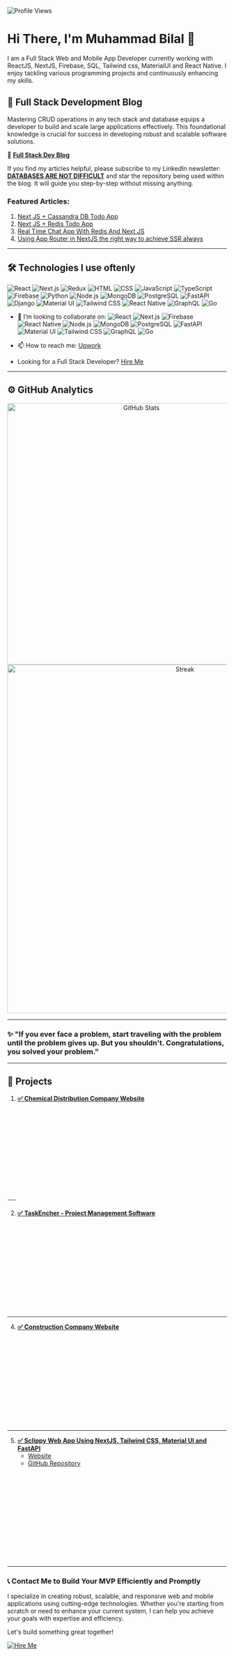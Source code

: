 ![Profile Views](https://komarev.com/ghpvc/?username=bilalmohib&color=blue&style=flat-square)

# Hi There, I'm Muhammad Bilal 👋
I am a Full Stack Web and Mobile App Developer currently working with ReactJS, NextJS, Firebase, SQL, Tailwind css, MaterialUI and React Native. I enjoy tackling various programming projects and continuously enhancing my skills.

## 🌟 Full Stack Development Blog
<!-- If a developer can perform CRUD operations in any tech stack and database, they can build large-scale applications. Someone who understands how to build things from the ground up can achieve significant success in scalable software development. -->
Mastering CRUD operations in any tech stack and database equips a developer to build and scale large applications effectively. This foundational knowledge is crucial for success in developing robust and scalable software solutions.

📖 **[Full Stack Dev Blog](https://www.linkedin.com/newsletters/databases-are-not-difficult-6945124839913320448/?displayConfirmation=true)**

If you find my articles helpful, please subscribe to my LinkedIn newsletter: **[DATABASES ARE NOT DIFFICULT](https://www.linkedin.com/newsletters/databases-are-not-difficult-6945124839913320448/)** and star the repository being used within the blog. It will guide you step-by-step without missing anything.

### Featured Articles:
1. [Next JS + Cassandra DB Todo App](https://www.linkedin.com/newsletters/databases-are-not-difficult-6945124839913320448/?displayConfirmation=true)
2. [Next JS + Redis Todo App](https://www.linkedin.com/pulse/how-develop-todo-app-next-js-redis-database-from-scratch-bilal)
3. [Real Time Chat App With Redis And Next JS](https://www.linkedin.com/pulse/how-develop-realtime-chat-app-using-redisjson-next-js-muhammad-bilal/)
4. [Using App Router in NextJS the right way to achieve SSR always](https://www.linkedin.com/pulse/using-app-router-nextjs-right-way-achieve-ssr-always-muhammad-bilal-sw8ye/?trackingId=UqjQHuQQRa6Z9PJfuP6fIg%3D%3D)

---

## 🛠️ Technologies I use oftenly
![React](https://img.shields.io/badge/-React-61DAFB?logo=react&logoColor=white&style=flat-square)
![Next.js](https://img.shields.io/badge/-Next.js-000000?logo=next.js&logoColor=white&style=flat-square)
![Redux](https://img.shields.io/badge/-Redux-764ABC?logo=redux&logoColor=white&style=flat-square)
![HTML](https://img.shields.io/badge/-HTML-E34F26?logo=html5&logoColor=white&style=flat-square)
![CSS](https://img.shields.io/badge/-CSS-1572B6?logo=css3&logoColor=white&style=flat-square)
![JavaScript](https://img.shields.io/badge/-JavaScript-F7DF1E?logo=javascript&logoColor=black&style=flat-square)
![TypeScript](https://img.shields.io/badge/-TypeScript-3178C6?logo=typescript&logoColor=white&style=flat-square)
![Firebase](https://img.shields.io/badge/-Firebase-FFCA28?logo=firebase&logoColor=black&style=flat-square)
![Python](https://img.shields.io/badge/-Python-3776AB?logo=python&logoColor=white&style=flat-square)
![Node.js](https://img.shields.io/badge/-Node.js-339933?logo=node.js&logoColor=white&style=flat-square)
![MongoDB](https://img.shields.io/badge/-MongoDB-47A248?logo=mongodb&logoColor=white&style=flat-square)
![PostgreSQL](https://img.shields.io/badge/-PostgreSQL-4169E1?logo=postgresql&logoColor=white&style=flat-square)
![FastAPI](https://img.shields.io/badge/-FastAPI-009688?logo=fastapi&logoColor=white&style=flat-square)
![Django](https://img.shields.io/badge/-Django-092E20?logo=django&logoColor=white&style=flat-square)
![Material UI](https://img.shields.io/badge/-Material_UI-0081CB?logo=material-ui&logoColor=white&style=flat-square)
![Tailwind CSS](https://img.shields.io/badge/-Tailwind_CSS-38B2AC?logo=tailwind-css&logoColor=white&style=flat-square)
![React Native](https://img.shields.io/badge/-React_Native-61DAFB?logo=react&logoColor=white&style=flat-square)
![GraphQL](https://img.shields.io/badge/-GraphQL-E10098?logo=graphql&logoColor=white&style=flat-square)
![Go](https://img.shields.io/badge/-Go-00ADD8?logo=go&logoColor=white&style=flat-square)

- 👯 I’m looking to collaborate on:
  ![React](https://img.shields.io/badge/-React-61DAFB?logo=react&logoColor=white&style=flat-square)
  ![Next.js](https://img.shields.io/badge/-Next.js-000000?logo=next.js&logoColor=white&style=flat-square)
  ![Firebase](https://img.shields.io/badge/-Firebase-FFCA28?logo=firebase&logoColor=black&style=flat-square)
  ![React Native](https://img.shields.io/badge/-React_Native-61DAFB?logo=react&logoColor=white&style=flat-square)
  ![Node.js](https://img.shields.io/badge/-Node.js-339933?logo=node.js&logoColor=white&style=flat-square)
  ![MongoDB](https://img.shields.io/badge/-MongoDB-47A248?logo=mongodb&logoColor=white&style=flat-square)
  ![PostgreSQL](https://img.shields.io/badge/-PostgreSQL-4169E1?logo=postgresql&logoColor=white&style=flat-square)
  ![FastAPI](https://img.shields.io/badge/-FastAPI-009688?logo=fastapi&logoColor=white&style=flat-square)
  ![Material UI](https://img.shields.io/badge/-Material_UI-0081CB?logo=material-ui&logoColor=white&style=flat-square)
  ![Tailwind CSS](https://img.shields.io/badge/-Tailwind_CSS-38B2AC?logo=tailwind-css&logoColor=white&style=flat-square)
  ![GraphQL](https://img.shields.io/badge/-GraphQL-E10098?logo=graphql&logoColor=white&style=flat-square)
  ![Go](https://img.shields.io/badge/-Go-00ADD8?logo=go&logoColor=white&style=flat-square)


- 📫 How to reach me: [Upwork](https://www.upwork.com/freelancers/~013a136c7081592898)
- Looking for a Full Stack Developer? [Hire Me](https://www.upwork.com/freelancers/~013a136c7081592898)

---

## ⚙️ GitHub Analytics
<p align="center">
  <img alt="GitHub Stats" src="https://github-readme-stats.vercel.app/api?username=bilalmohib&show_icons=true&hide=issues&count_private=true&line_height=20&title_color=7A7ADB&icon_color=2234AE&text_color=D3D3D3&bg_color=0,000000,130F40&hide_border=true" width="600" />
  <br/>

  <img alt="Streak" src="https://github-readme-streak-stats.herokuapp.com/?user=bilalmohib&theme=holi-theme&hide_border=true" width="800" />
</p>

---
### ✨ "If you ever face a problem, start traveling with the problem until the problem gives up. But you shouldn't. Congratulations, you solved your problem."
---

## 🚀 Projects
1. **[✅ Chemical Distribution Company Website](https://harris-and-ford.vercel.app/)**

<div class="slider" style="display: flex; overflow-x: scroll; scroll-snap-type: x mandatory; -webkit-overflow-scrolling: touch; scroll-behavior: smooth; scroll-snap-points-x: repeat(100%); scroll-snap-type: mandatory; width: 100%;">
  <div class="slide" style="flex: 0 0 100%; scroll-snap-align: start; height: 200px; background-image: url('projects/harrisAndFord/1.png'); background-size: cover; background-position: center;"></div>
</div>
---

2. **[✅ TaskEncher - Project Management Software](https://taskencher.com/)**

<div class="slider" style="display: flex; overflow-x: scroll; scroll-snap-type: x mandatory; -webkit-overflow-scrolling: touch; scroll-behavior: smooth; scroll-snap-points-x: repeat(100%); scroll-snap-type: mandatory; width: 100%;">
  <div class="slide" style="flex: 0 0 100%; scroll-snap-align: start; height: 200px; background-image: url('projects/taskencher/1.png'); background-size: cover; background-position: center;"></div>
  <div class="slide" style="flex: 0 0 100%; scroll-snap-align: start; height: 200px; background-image: url('projects/taskencher/2.png'); background-size: cover; background-position: center;"></div>
  <div class="slide" style="flex: 0 0 100%; scroll-snap-align: start; height: 200px; background-image: url('projects/taskencher/3.png'); background-size: cover; background-position: center;"></div>
  <div class="slide" style="flex: 0 0 100%; scroll-snap-align: start; height: 200px; background-image: url('projects/taskencher/4.png'); background-size: cover; background-position: center;"></div>
  <div class="slide" style="flex: 0 0 100%; scroll-snap-align: start; height: 200px; background-image: url('projects/taskencher/5.png'); background-size: cover; background-position: center;"></div>
  <div class="slide" style="flex: 0 0 100%; scroll-snap-align: start; height: 200px; background-image: url('projects/taskencher/6.png'); background-size: cover; background-position: center;"></div>
</div>

---

4. **[✅ Construction Company Website](https://alumtec.ca/)**
<div class="slider" style="display: flex; overflow-x: scroll; scroll-snap-type: x mandatory; -webkit-overflow-scrolling: touch; scroll-behavior: smooth; scroll-snap-points-x: repeat(100%); scroll-snap-type: mandatory; width: 100%;">
  <div class="slide" style="flex: 0 0 100%; scroll-snap-align: start; height: 200px; background-image: url('projects/alumtec/1.png'); background-size: cover; background-position: center;"></div>
</div>

---

5. **[✅ Sclippy Web App Using NextJS, Tailwind CSS, Material UI and FastAPI](https://sclippy.com/)**
   - [Website](https://sclippy.com/)
   - [GitHub Repository](https://github.com/bilalmohib/sclippy)

<div class="slider" style="display: flex; overflow-x: scroll; scroll-snap-type: x mandatory; -webkit-overflow-scrolling: touch; scroll-behavior: smooth; scroll-snap-points-x: repeat(100%); scroll-snap-type: mandatory; width: 100%;">
  <div class="slide" style="flex: 0 0 100%; scroll-snap-align: start; height: 200px; background-image: url('projects/sclippy/1.png'); background-size: cover; background-position: center;"></div>
  <div class="slide" style="flex: 0 0 100%; scroll-snap-align: start; height: 200px; background-image: url('projects/sclippy/2.png'); background-size: cover; background-position: center;"></div>
  <div class="slide" style="flex: 0 0 100%; scroll-snap-align: start; height: 200px; background-image: url('projects/sclippy/3.png'); background-size: cover; background-position: center;"></div>
  <div class="slide" style="flex: 0 0 100%; scroll-snap-align: start; height: 200px; background-image: url('projects/sclippy/4.png'); background-size: cover; background-position: center;"></div>
  <div class="slide" style="flex: 0 0 100%; scroll-snap-align: start; height: 200px; background-image: url('projects/sclippy/5.png'); background-size: cover; background-position: center;"></div>
  <div class="slide" style="flex: 0 0 100%; scroll-snap-align: start; height: 200px; background-image: url('projects/sclippy/6.png'); background-size: cover; background-position: center;"></div>
</div>

---

### 📞 Contact Me to Build Your MVP Efficiently and Promptly
I specialize in creating robust, scalable, and responsive web and mobile applications using cutting-edge technologies. Whether you're starting from scratch or need to enhance your current system, I can help you achieve your goals with expertise and efficiency.

Let's build something great together!

[![Hire Me](https://img.shields.io/badge/-Hire%20Me-ff69b4?style=for-the-badge&logo=upwork&logoColor=white)](https://www.upwork.com/freelancers/~013a136c7081592898)
